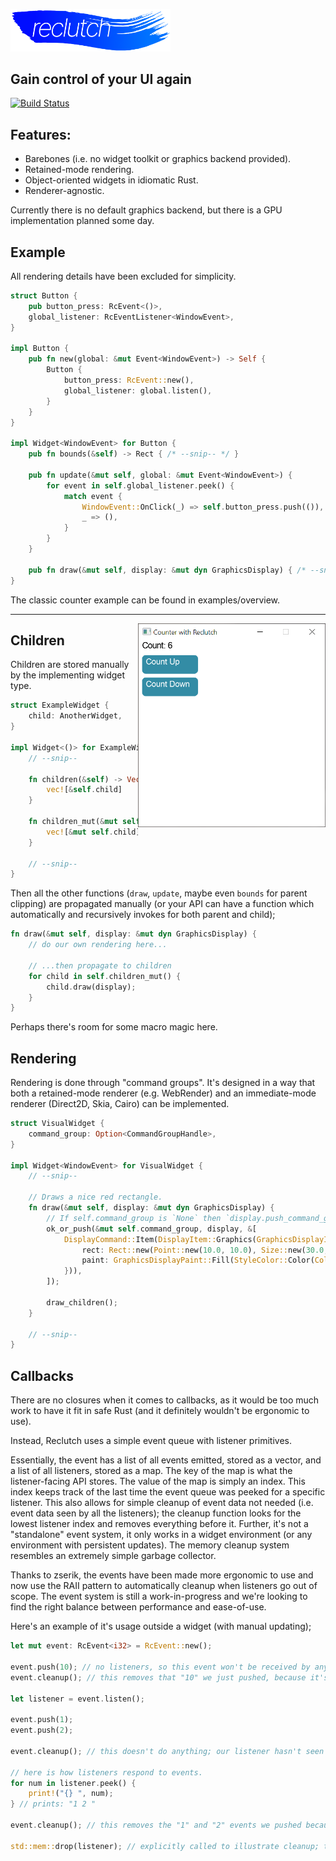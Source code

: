<p align="left">
    <img src=".media/reclutch.png" width="256px"/>
</p>

## Gain control of your UI again

[![Build Status](https://travis-ci.com/jazzfool/reclutch.svg?branch=master)](https://travis-ci.com/jazzfool/reclutch)

## Features:

- Barebones (i.e. no widget toolkit or graphics backend provided).
- Retained-mode rendering.
- Object-oriented widgets in idiomatic Rust.
- Renderer-agnostic.

Currently there is no default graphics backend, but there is a GPU implementation planned some day.

## Example

All rendering details have been excluded for simplicity.

```rust
struct Button {
    pub button_press: RcEvent<()>,
    global_listener: RcEventListener<WindowEvent>,
}

impl Button {
    pub fn new(global: &mut Event<WindowEvent>) -> Self {
        Button {
            button_press: RcEvent::new(),
            global_listener: global.listen(),
        }
    }
}

impl Widget<WindowEvent> for Button {
    pub fn bounds(&self) -> Rect { /* --snip-- */ }

    pub fn update(&mut self, global: &mut Event<WindowEvent>) {
        for event in self.global_listener.peek() {
            match event {
                WindowEvent::OnClick(_) => self.button_press.push(()),
                _ => (),
            }
        }
    }

    pub fn draw(&mut self, display: &mut dyn GraphicsDisplay) { /* --snip-- */ }
}
```

The classic counter example can be found in examples/overview.

---

<img align="right" src=".media/screen.png" width="300px"/>

## Children

Children are stored manually by the implementing widget type.

```rust
struct ExampleWidget {
    child: AnotherWidget,
}

impl Widget<()> for ExampleWidget {
    // --snip--

    fn children(&self) -> Vec<&dyn Widget<()>> {
        vec![&self.child]
    }

    fn children_mut(&mut self) -> Vec<&mut dyn Widget<()>> {
        vec![&mut self.child]
    }

    // --snip--
}
```

Then all the other functions (`draw`, `update`, maybe even `bounds` for parent clipping) are propagated manually (or your API can have a function which automatically and recursively invokes for both parent and child);

```rust
fn draw(&mut self, display: &mut dyn GraphicsDisplay) {
    // do our own rendering here...

    // ...then propagate to children
    for child in self.children_mut() {
        child.draw(display);
    }
}
```

Perhaps there's room for some macro magic here.

## Rendering

Rendering is done through "command groups". It's designed in a way that both a retained-mode renderer (e.g. WebRender) and an immediate-mode renderer (Direct2D, Skia, Cairo) can be implemented.

```rust
struct VisualWidget {
    command_group: Option<CommandGroupHandle>,
}

impl Widget<WindowEvent> for VisualWidget {
    // --snip--

    // Draws a nice red rectangle.
    fn draw(&mut self, display: &mut dyn GraphicsDisplay) {
        // If self.command_group is `None` then `display.push_command_group` otherwise `display.modify_command_group`.
        ok_or_push(&mut self.command_group, display, &[
            DisplayCommand::Item(DisplayItem::Graphics(GraphicsDisplayItem::Rectangle {
                rect: Rect::new(Point::new(10.0, 10.0), Size::new(30.0, 50.0)),
                paint: GraphicsDisplayPaint::Fill(StyleColor::Color(Color::new(1.0, 0.0, 0.0, 1.0))),
            })),
        ]);

        draw_children();
    }

    // --snip--
}
```

## Callbacks

There are no closures when it comes to callbacks, as it would be too much work to have it fit in safe Rust (and it definitely wouldn't be ergonomic to use).

Instead, Reclutch uses a simple event queue with listener primitives.

Essentially, the event has a list of all events emitted, stored as a vector, and a list of all listeners, stored as a map. The key of the map is what the listener-facing API stores.
The value of the map is simply an index. This index keeps track of the last time the event queue was peeked for a specific listener.
This also allows for simple cleanup of event data not needed (i.e. event data seen by all the listeners); the cleanup function looks for the lowest listener index and removes everything before it.
Further, it's not a "standalone" event system, it only works in a widget environment (or any environment with persistent updates).
The memory cleanup system resembles an extremely simple garbage collector.

Thanks to zserik, the events have been made more ergonomic to use and now use the RAII pattern to automatically cleanup when listeners go out of scope. The event system is still a work-in-progress and we're looking to find the right balance between performance and ease-of-use.

Here's an example of it's usage outside a widget (with manual updating);

```rust
let mut event: RcEvent<i32> = RcEvent::new();

event.push(10); // no listeners, so this event won't be received by anyone.
event.cleanup(); // this removes that "10" we just pushed, because it's not needed by any listeners (because there are no listeners).

let listener = event.listen();

event.push(1);
event.push(2);

event.cleanup(); // this doesn't do anything; our listener hasn't seen these events so they aren't cleaned up.

// here is how listeners respond to events.
for num in listener.peek() {
    print!("{} ", num);
} // prints: "1 2 "

event.cleanup(); // this removes the "1" and "2" events we pushed because all the listeners have seen them.

std::mem::drop(listener); // explicitly called to illustrate cleanup; this removes the listener and therefore doesn't hold back the cleanup process.
```
